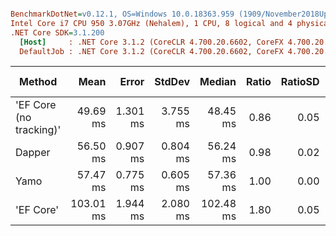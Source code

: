 ``` ini

BenchmarkDotNet=v0.12.1, OS=Windows 10.0.18363.959 (1909/November2018Update/19H2)
Intel Core i7 CPU 950 3.07GHz (Nehalem), 1 CPU, 8 logical and 4 physical cores
.NET Core SDK=3.1.200
  [Host]     : .NET Core 3.1.2 (CoreCLR 4.700.20.6602, CoreFX 4.700.20.6702), X64 RyuJIT
  DefaultJob : .NET Core 3.1.2 (CoreCLR 4.700.20.6602, CoreFX 4.700.20.6702), X64 RyuJIT


```
|                  Method |      Mean |    Error |   StdDev |    Median | Ratio | RatioSD | Rank |     Gen 0 |    Gen 1 | Gen 2 | Allocated |
|------------------------ |----------:|---------:|---------:|----------:|------:|--------:|-----:|----------:|---------:|------:|----------:|
| &#39;EF Core (no tracking)&#39; |  49.69 ms | 1.301 ms | 3.755 ms |  48.45 ms |  0.86 |    0.05 |    1 |         - |        - |     - |   2.75 MB |
|                  Dapper |  56.50 ms | 0.907 ms | 0.804 ms |  56.24 ms |  0.98 |    0.02 |    2 |  444.4444 | 222.2222 |     - |   2.96 MB |
|                    Yamo |  57.47 ms | 0.775 ms | 0.605 ms |  57.36 ms |  1.00 |    0.00 |    3 |  333.3333 | 111.1111 |     - |   2.45 MB |
|               &#39;EF Core&#39; | 103.01 ms | 1.944 ms | 2.080 ms | 102.48 ms |  1.80 |    0.05 |    4 | 1000.0000 |        - |     - |   8.17 MB |
